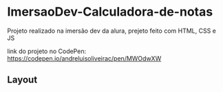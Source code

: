 # ImersaoDev-Calculadora-de-notas
Projeto realizado na imersão dev da alura, prejeto feito com HTML, CSS e JS

link do projeto no CodePen: https://codepen.io/andreluisoliveirac/pen/MWOdwXW

## Layout
